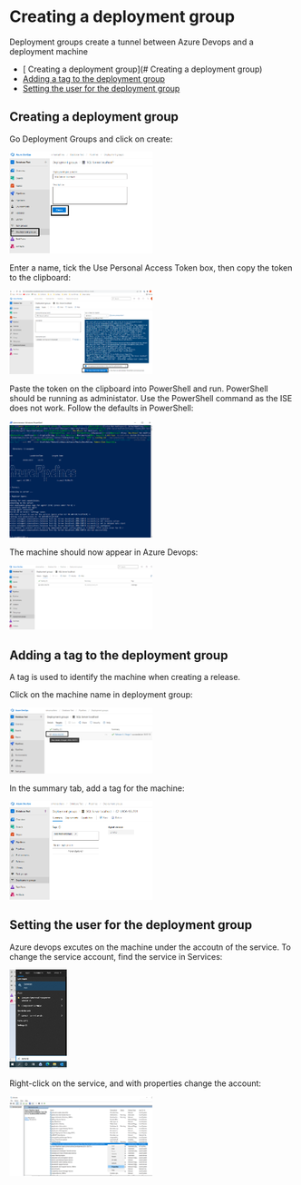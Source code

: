# Creating a deployment group

Deployment groups create a tunnel between Azure Devops and a deployment machine

- [ Creating a deployment group](# Creating a deployment group)
- [Adding a tag to the deployment group](#Adding-a-tag-to-the-deployment-group)
- [Setting the user for the deployment group](#Setting-the-user-for-the-deployment-group)

## Creating a deployment group

Go Deployment Groups and click on create:

<img src="./Pictures/DeploymentGroups/DeploymentGroup01.png" width="50%" height="50%">

Enter a name, tick the Use Personal Access Token box, then copy the token to the clipboard:

<img src="./Pictures/DeploymentGroups/DeploymentGroup02.png" width="50%" height="50%">

Paste the token on the clipboard into PowerShell and run. PowerShell should be running as administator. Use the PowerShell command as the ISE does not work. Follow the defaults in PowerShell:

<img src="./Pictures/DeploymentGroups/DeploymentGroup03.png" width="50%" height="50%">

The machine should now appear in Azure Devops:

<img src="./Pictures/DeploymentGroups/DeploymentGroup04.png" width="50%" height="50%">

## Adding a tag to the deployment group
A tag is used to identify the machine when creating a release.

Click on the machine name in deployment group:

<img src="./Pictures/DeploymentGroups/DeploymentGroup08.png" width="50%" height="50%">

In the summary tab, add a tag for the machine:

<img src="./Pictures/DeploymentGroups/DeploymentGroup05.png" width="50%" height="50%">

## Setting the user for the deployment group
Azure devops excutes on the machine under the accoutn of the service. To change the service account, find the service in Services:

<img src="./Pictures/DeploymentGroups/DeploymentGroup06.png" width="20%" height="20%">

Right-click on the service, and with properties change the account:

<img src="./Pictures/DeploymentGroups/DeploymentGroup07.png" width="50%" height="50%">


